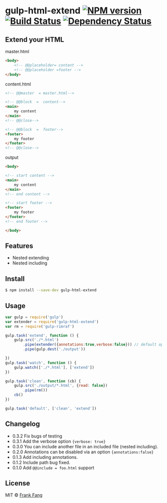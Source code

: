 # gulp-html-extend [![NPM version][npm-image]][npm-url] [![Build Status][travis-image]][travis-url] [![Dependency Status][depstat-image]][depstat-url]

## Extend your HTML

master.html

```html
<body>
    <!-- @@placeholder= content -->
    <!-- @@placeholder =footer -->
</body>
```

content.html

```html
<!-- @@master  = master.html-->

<!-- @@block  =  content-->
<main>
    my content
</main>
<!-- @@close-->

<!-- @@block  =  footer-->
<footer>
    my footer
</footer>
<!-- @@close-->

```

output

```html
<body>

<!-- start content -->
<main>
    my content
</main>
<!-- end content -->

<!-- start footer -->
<footer>
    my footer
</footer>
<!-- end footer -->

</body>
```

## Features

* Nested extending
* Nested including

## Install

```sh
$ npm install --save-dev gulp-html-extend
```


## Usage

```js
var gulp = require('gulp')
var extender = require('gulp-html-extend')
var rm = require('gulp-rimraf')

gulp.task('extend', function () {
    gulp.src('./*.html')
        .pipe(extender({annotations:true,verbose:false})) // default options
        .pipe(gulp.dest('./output'))

})
gulp.task('watch', function () {
    gulp.watch(['./*.html'], ['extend'])
})

gulp.task('clean', function (cb) {
    gulp.src('./output/*.html', {read: false})
        .pipe(rm())
    cb()
})

gulp.task('default', ['clean', 'extend'])
```

## Changelog
* 0.3.2 Fix bugs of testing
* 0.3.1 Add the verbose option `{verbose: true}`
* 0.3.0 You can include another file in an included file (nested including).
* 0.2.0 Annotations can be disabled via an option `{annotations:false}`
* 0.1.3 Add including annotations.
* 0.1.2 Include path bug fixed.
* 0.1.0 Add `@@include = foo.html` support

## License

MIT &copy; [Frank Fang](http://frankfang.com)


[npm-url]: https://npmjs.org/package/gulp-html-extend
[npm-image]: https://badge.fury.io/js/gulp-html-extend.svg
[travis-url]: https://travis-ci.org/FrankFang/gulp-html-extend
[travis-image]: https://travis-ci.org/FrankFang/gulp-html-extend.svg?branch=master
[coveralls-url]: https://coveralls.io/r/FrankFang/gulp-html-extend
[coveralls-image]: https://coveralls.io/repos/FrankFang/gulp-html-extend/badge.png
[depstat-url]: https://david-dm.org/FrankFang/gulp-html-extend
[depstat-image]: https://david-dm.org/FrankFang/gulp-html-extend.svg
